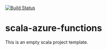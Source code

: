 [![Build Status](https://github.com/malliina/scala-azure-functions/workflows/Build%20and%20Test/badge.svg)](https://github.com/malliina/scala-azure-functions/actions)

# scala-azure-functions

This is an empty scala project template.
